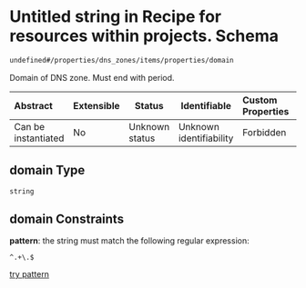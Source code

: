 # Untitled string in Recipe for resources within projects. Schema

```txt
undefined#/properties/dns_zones/items/properties/domain
```

Domain of DNS zone. Must end with period.


| Abstract            | Extensible | Status         | Identifiable            | Custom Properties | Additional Properties | Access Restrictions | Defined In                                                                                                          |
| :------------------ | ---------- | -------------- | ----------------------- | :---------------- | --------------------- | ------------------- | ------------------------------------------------------------------------------------------------------------------- |
| Can be instantiated | No         | Unknown status | Unknown identifiability | Forbidden         | Allowed               | none                | [resources.schema.json\*](../../../../../../../../../../tmp/182028425/resources.schema.json "open original schema") |

## domain Type

`string`

## domain Constraints

**pattern**: the string must match the following regular expression: 

```regexp
^.+\.$
```

[try pattern](https://regexr.com/?expression=%5E.%2B%5C.%24 "try regular expression with regexr.com")
